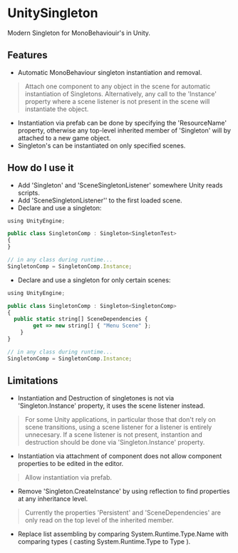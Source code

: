 # UnitySingleton
Modern Singleton for MonoBehaviouir's in Unity.

## Features
- Automatic MonoBehaviour singleton instantiation and removal.
> Attach one component to any object in the scene for automatic instantiation of Singletons. Alternatively, any call to the 'Instance' property where a scene listener is not present in the scene will instantiate the object.
- Instantiation via prefab can be done by specifying the 'ResourceName' property, otherwise any top-level inherited member of 'Singleton' will by attached to a new game object.
- Singleton's can be instantiated on only specified scenes.

## How do I use it
- Add 'Singleton' and 'SceneSingletonListener' somewhere Unity reads scripts.
- Add 'SceneSingletonListener'' to the first loaded scene.
- Declare and use a singleton:
```javascript
using UnityEngine;

public class SingletonComp : Singleton<SingletonTest>
{
}

// in any class during runtime...
SingletonComp = SingletonComp.Instance;
```
- Declare and use a singleton for only certain scenes:
```javascript
using UnityEngine;

public class SingletonComp : Singleton<SingletonComp>
{
  public static string[] SceneDependencies {
        get => new string[] { "Menu Scene" };
    }
}

// in any class during runtime...
SingletonComp = SingletonComp.Instance;
```

## Limitations
- Instantiation and Destruction of singletones is not via 'Singleton.Instance' property, it uses the scene listener instead.
> For some Unity applications, in particular those that don't rely on scene transitions, using a scene listener for a listener is entirely unnecesary. If a scene listener is not present, instantion and destruction should be done via 'Singleton.Instance' property. 
- Instantiation via attachment of component does not allow component properties to be edited in the editor.
> Allow instantiation via prefab.
- Remove 'Singleton.CreateInstance' by using reflection to find properties at any inheritance level.
> Currently the properties 'Persistent' and 'SceneDependencies' are only read on the top level of the inherited member.
- Replace list assembling by comparing System.Runtime.Type.Name with comparing types ( casting System.Runtime.Type to Type ).
